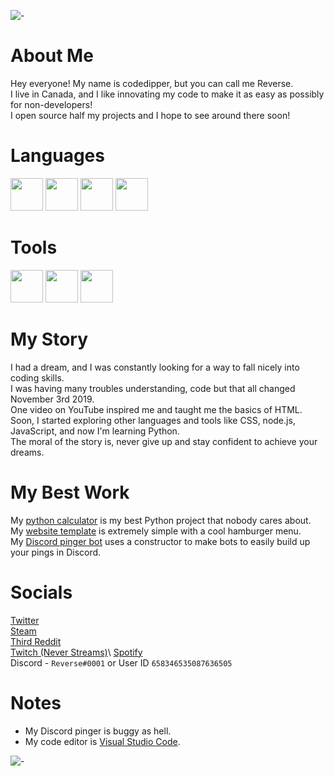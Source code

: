 ![-](https://i.imgur.com/iIFL3qi.png)
# About Me
Hey everyone! My name is codedipper, but you can call me Reverse.\
I live in Canada, and I like innovating my code to make it as easy as possibly for non-developers!\
I open source half my projects and I hope to see around there soon!
# Languages
<img src="https://devicons.github.io/devicon/devicon.git/icons/html5/html5-original-wordmark.svg" style="align:left;" height="52px" width="52px"></img>
<img src="https://devicons.github.io/devicon/devicon.git/icons/css3/css3-original-wordmark.svg" style="align:left;" height="52px" width="52px"></img>
<img src="https://devicons.github.io/devicon/devicon.git/icons/javascript/javascript-original.svg" style="align:left;" height="52px" width="52px"></img>
<img src="https://devicons.github.io/devicon/devicon.git/icons/python/python-original.svg" style="align:left;" height="52px" width="52px"></img>
# Tools
<img src="https://devicons.github.io/devicon/devicon.git/icons/nodejs/nodejs-original-wordmark.svg" style="align:left;" height="52px" width="52px"></img>
<img src="https://devicons.github.io/devicon/devicon.git/icons/express/express-original-wordmark.svg" height="52px" width="52px"></img>
<img src="https://discord.js.org/favicon.ico" height="52px" width="52px"></img>
# My Story
I had a dream, and I was constantly looking for a way to fall nicely into coding skills.\
I was having many troubles understanding, code but that all changed November 3rd 2019.\
One video on YouTube inspired me and taught me the basics of HTML.\
Soon, I started exploring other languages and tools like CSS, node.js, JavaScript, and now I'm learning Python.\
The moral of the story is, never give up and stay confident to achieve your dreams.
# My Best Work
My [python calculator](https://github.com/codedipper/python-calculator) is my best Python project that nobody cares about.\
My [website template](https://github.com/codedipper/js-website-template) is extremely simple with a cool hamburger menu.\
My [Discord pinger bot](https://github.com/codedipper/auto-pinger-dev) uses a constructor to make bots to easily build up your pings in Discord.
# Socials
[Twitter](https://twitter.com/Gemma_The_Cat)\
[Steam](https://steamcommunity.com/id/9809897752)\
[Third Reddit](https://www.reddit.com/user/IHopeIDontLoseThis)\
[Twitch (Never Streams)](https://www.twitch.tv/clownfishqueen_)\
[Spotify](https://open.spotify.com/user/re7masnzjevm9swfr7yfe27k4)\
Discord - `Reverse#0001` or User ID `658346535087636505`
# Notes
- My Discord pinger is buggy as hell.
- My code editor is [Visual Studio Code](https://code.visualstudio.com/).

![-](https://i.imgur.com/iIFL3qi.png)
